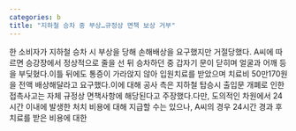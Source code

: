 ```yaml
---
categories: b
title: "지하철 승차 중 부상…규정상 면책 보상 거부"
---
```

한 소비자가 지하철 승차 시 부상을 당해 손해배상을 요구했지만 거절당했다. A씨에 따르면 승강장에서 정상적으로 줄을 선 뒤 승차하던 중 갑자기 문이 닫히며 얼굴과 어깨 등을 부딪혔다.이틀 뒤에도 통증이 가라앉지 않아 입원치료를 받았으며 치료비 50만170원을 전액 배상해달라고 요구했다.이에 대해 공사 측은 지하철 탑승시 출입문 개폐로 인한 접촉사고는 자체 규정상 면책사항에 해당된다고 주장했다.다만, 도의적인 차원에서 24시간 이내에 발생한 처치 비용에 대해 지급할 수는 있으나, A씨의 경우 24시간 경과 후 치료를 받은 비용에 대한